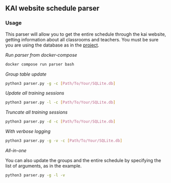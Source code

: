 ﻿## KAI website schedule parser

### Usage
This parser will allow you to get the entire schedule through the kai website, getting information about all classrooms and teachers.
You must be sure you are using the database as in the [project](https://github.com/TTLC198/KAIFreeAudiencesBotProject/blob/master/DB/schedule.db).

_Run parser from docker-compose_
```sh
docker compose run parser bash
```

_Group table update_
```sh
python3 parser.py -g -c [Path/To/Your/SQLite.db]
```

_Update all training sessions_
```sh
python3 parser.py -l -c [Path/To/Your/SQLite.db]
```

_Truncate all training sessions_
```sh
python3 parser.py -d -c [Path/To/Your/SQLite.db]
```

_With verbose logging_
```sh
python3 parser.py -g -v -c [Path/To/Your/SQLite.db]
```

_All-in-one_

You can also update the groups and the entire schedule by specifying the list of arguments, as in the example.
```sh
python3 parser.py -g -l -v
```